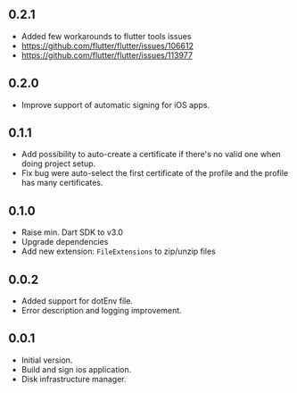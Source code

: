 ## 0.2.1

- Added few workarounds to flutter tools issues
- https://github.com/flutter/flutter/issues/106612
- https://github.com/flutter/flutter/issues/113977

## 0.2.0

- Improve support of automatic signing for iOS apps.

## 0.1.1

- Add possibility to auto-create a certificate if there's no valid one when doing project setup.
- Fix bug were auto-select the first certificate of the profile and the profile has many certificates.

## 0.1.0

- Raise min. Dart SDK to v3.0
- Upgrade dependencies
- Add new extension: `FileExtensions` to zip/unzip files

## 0.0.2

- Added support for dotEnv file.
- Error description and logging improvement.

## 0.0.1

- Initial version.
- Build and sign ios application.
- Disk infrastructure manager.